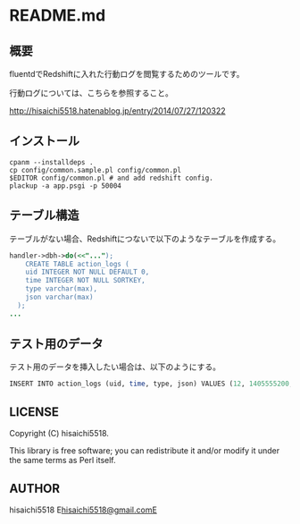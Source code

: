 # README.md

## 概要

fluentdでRedshiftに入れた行動ログを閲覧するためのツールです。

行動ログについては、こちらを参照すること。

http://hisaichi5518.hatenablog.jp/entry/2014/07/27/120322

## インストール

```
cpanm --installdeps .
cp config/common.sample.pl config/common.pl
$EDITOR config/common.pl # and add redshift config.
plackup -a app.psgi -p 50004
```

## テーブル構造

テーブルがない場合、Redshiftにつないで以下のようなテーブルを作成する。

```perl
handler->dbh->do(<<"...");
    CREATE TABLE action_logs (
    uid INTEGER NOT NULL DEFAULT 0,
    time INTEGER NOT NULL SORTKEY,
    type varchar(max),
    json varchar(max)
  );
...
```


## テスト用のデータ

テスト用のデータを挿入したい場合は、以下のようにする。

```perl
INSERT INTO action_logs (uid, time, type, json) VALUES (12, 1405555200, 'test.test.test', '{"test": "ほげほげ"}';
```

## LICENSE

Copyright (C) hisaichi5518.

This library is free software; you can redistribute it and/or modify
it under the same terms as Perl itself.

## AUTHOR

hisaichi5518 E<lt>hisaichi5518@gmail.comE<gt>
